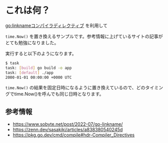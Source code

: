 # これは何？

[go:linknameコンパイラディレクティブ](https://pkg.go.dev/cmd/compile#hdr-Compiler_Directives) を利用して

```time.Now()``` を置き換えるサンプルです。参考情報に上げているサイトの記事がとても勉強になりました。

実行すると以下のようになります。

```sh
$ task
task: [build] go build -o app
task: [default] ./app
2000-01-01 00:00:00 +0000 UTC
```

```time.Now()``` の結果を固定日時になるように置き換えているので、どのタイミングでtime.Now()を呼んでも同じ日時となります。

## 参考情報

- https://www.sobyte.net/post/2022-07/go-linkname/
- https://zenn.dev/sasakiki/articles/a838380540245d
- https://pkg.go.dev/cmd/compile#hdr-Compiler_Directives

